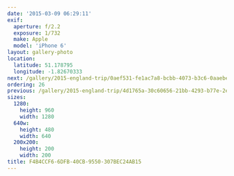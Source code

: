 ```yaml
---
date: '2015-03-09 06:29:11'
exif:
  aperture: f/2.2
  exposure: 1/732
  make: Apple
  model: 'iPhone 6'
layout: gallery-photo
location:
  latitude: 51.178795
  longitude: -1.82670333
next: /gallery/2015-england-trip/0aef531-fe1ac7a8-bcbb-4073-b3c6-0aaebe102eb4
ordering: 26
previous: /gallery/2015-england-trip/4d1765a-30c60656-21bb-4293-b77e-2ea9dcf2281e
sizes:
  1280:
    height: 960
    width: 1280
  640w:
    height: 480
    width: 640
  200x200:
    height: 200
    width: 200
title: F4B4CCF6-6DFB-40CB-9550-307BEC24AB15
---
```

